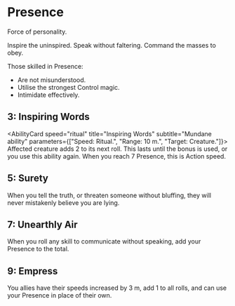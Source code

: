 # Presence

Force of personality.

Inspire the uninspired. Speak without faltering. Command the masses to obey.

Those skilled in Presence:

- Are not misunderstood.
- Utilise the strongest Control magic.
- Intimidate effectively.

## 3: Inspiring Words

<AbilityCard
speed="ritual"
title="Inspiring Words"
subtitle="Mundane ability"
parameters={["Speed: Ritual.", "Range: 10 m.", "Target: Creature."]}>
Affected creature adds 2 to its next roll. This lasts until the bonus is used, or you use this ability again. When you reach 7 Presence, this is Action speed.
</AbilityCard>

## 5: Surety

<AbilityCard
speed="enhancement"
title="Surety"
subtitle="Enhancement">
When you tell the truth, or threaten someone without bluffing, they will never mistakenly believe you are lying.
</AbilityCard>

## 7: Unearthly Air

<AbilityCard
speed="enhancement"
title="Unearthly Air"
subtitle="Enhancement">
When you roll any skill to communicate without speaking, add your Presence to the total.
</AbilityCard>

## 9: Empress

<AbilityCard
speed="enhancement"
title="Empress"
subtitle="Enhancement">
You allies have their speeds increased by 3 m, add 1 to all rolls, and can use your Presence in place of their own.
</AbilityCard>
